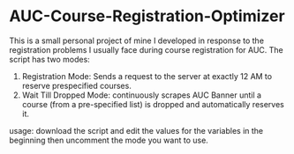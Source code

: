 # AUC-Course-Registration-Optimizer

This is a small personal project of mine I developed in response to the registration problems I usually face during course registration for AUC. The script has two modes:

  1. Registration Mode: Sends a request to the server at exactly 12 AM to reserve prespecified courses.
  2. Wait Till Dropped Mode: continuously scrapes AUC Banner until a course (from a pre-specified list) is dropped and automatically reserves it.
  
usage: download the script and edit the values for the variables in the beginning then uncomment the mode you want to use.
